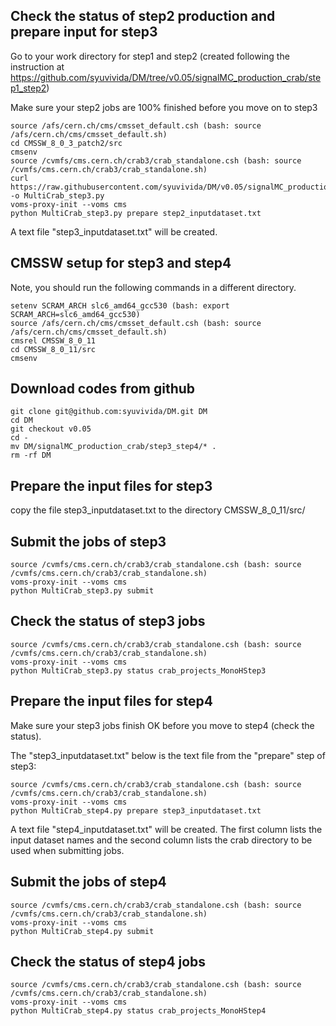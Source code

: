 
## Check the status of step2 production and prepare input for step3

Go to your work directory for step1 and step2 (created following the instruction at https://github.com/syuvivida/DM/tree/v0.05/signalMC_production_crab/step1_step2)

Make sure your step2 jobs are 100% finished before you move on to step3

```
source /afs/cern.ch/cms/cmsset_default.csh (bash: source /afs/cern.ch/cms/cmsset_default.sh)
cd CMSSW_8_0_3_patch2/src
cmsenv
source /cvmfs/cms.cern.ch/crab3/crab_standalone.csh (bash: source /cvmfs/cms.cern.ch/crab3/crab_standalone.sh)
curl https://raw.githubusercontent.com/syuvivida/DM/v0.05/signalMC_production_crab/step3_step4/MultiCrab_step3.py -o MultiCrab_step3.py
voms-proxy-init --voms cms
python MultiCrab_step3.py prepare step2_inputdataset.txt
```
A text file "step3_inputdataset.txt" will be created.


## CMSSW setup for step3 and step4

Note, you should run the following commands in a different directory. 

```
setenv SCRAM_ARCH slc6_amd64_gcc530 (bash: export SCRAM_ARCH=slc6_amd64_gcc530)
source /afs/cern.ch/cms/cmsset_default.csh (bash: source /afs/cern.ch/cms/cmsset_default.sh)
cmsrel CMSSW_8_0_11
cd CMSSW_8_0_11/src
cmsenv
```


## Download codes from github
```
git clone git@github.com:syuvivida/DM.git DM
cd DM
git checkout v0.05
cd -
mv DM/signalMC_production_crab/step3_step4/* .
rm -rf DM
```

## Prepare the input files for step3
copy the file step3_inputdataset.txt to the directory CMSSW_8_0_11/src/

## Submit the jobs of step3
```
source /cvmfs/cms.cern.ch/crab3/crab_standalone.csh (bash: source /cvmfs/cms.cern.ch/crab3/crab_standalone.sh)
voms-proxy-init --voms cms
python MultiCrab_step3.py submit
```

## Check the status of step3 jobs
```
source /cvmfs/cms.cern.ch/crab3/crab_standalone.csh (bash: source /cvmfs/cms.cern.ch/crab3/crab_standalone.sh)
voms-proxy-init --voms cms
python MultiCrab_step3.py status crab_projects_MonoHStep3
```

## Prepare the input files for step4
Make sure your step3 jobs finish OK before you move to step4 (check the status).

The "step3_inputdataset.txt" below is the text file from the "prepare" step of step3:
```
source /cvmfs/cms.cern.ch/crab3/crab_standalone.csh (bash: source /cvmfs/cms.cern.ch/crab3/crab_standalone.sh)
voms-proxy-init --voms cms
python MultiCrab_step4.py prepare step3_inputdataset.txt
```
A text file "step4_inputdataset.txt" will be created. 
The first column lists the input dataset names and the second column lists the crab directory to be used when submitting jobs.

## Submit the jobs of step4
```
source /cvmfs/cms.cern.ch/crab3/crab_standalone.csh (bash: source /cvmfs/cms.cern.ch/crab3/crab_standalone.sh)
voms-proxy-init --voms cms
python MultiCrab_step4.py submit
``` 

## Check the status of step4 jobs
```
source /cvmfs/cms.cern.ch/crab3/crab_standalone.csh (bash: source /cvmfs/cms.cern.ch/crab3/crab_standalone.sh)
voms-proxy-init --voms cms
python MultiCrab_step4.py status crab_projects_MonoHStep4
```
